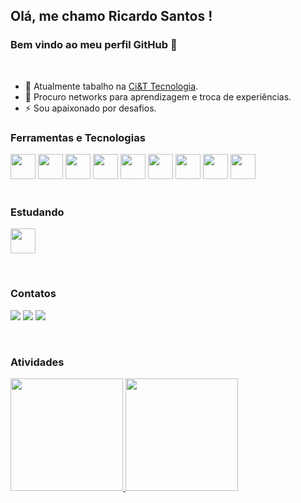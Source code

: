 ## Olá, me chamo Ricardo Santos ! 
### Bem vindo ao meu perfil GitHub 👋
&nbsp;
&nbsp;
&nbsp;
&nbsp;

- 🔭 Atualmente tabalho na  [Ci&T Tecnologia](https://ciandt.com/br/pt-br/home).
- 👯 Procuro networks para aprendizagem e troca de experiências.
- ⚡ Sou apaixonado por desafios.
&nbsp;
&nbsp;
&nbsp;
&nbsp;
&nbsp;
&nbsp;
&nbsp;
&nbsp;
### Ferramentas e Tecnologias
<img src="https://cdn.jsdelivr.net/gh/devicons/devicon/icons/git/git-original.svg" height="40"/>     <img src="https://cdn.jsdelivr.net/gh/devicons/devicon/icons/python/python-original.svg" height="40" />        <img src="https://cdn.jsdelivr.net/gh/devicons/devicon/icons/angularjs/angularjs-original.svg" height="40" />         <img src="https://cdn.jsdelivr.net/gh/devicons/devicon/icons/javascript/javascript-original.svg" height="40" />         <img src="https://cdn.jsdelivr.net/gh/devicons/devicon/icons/nextjs/nextjs-original.svg" height="40"/>          <img src="https://cdn.jsdelivr.net/gh/devicons/devicon/icons/django/django-plain.svg" height="40" />         <img src="https://cdn.jsdelivr.net/gh/devicons/devicon/icons/laravel/laravel-plain.svg" height="40" />           <img src="https://cdn.jsdelivr.net/gh/devicons/devicon/icons/php/php-original.svg" height="40" />       <img src="https://cdn.jsdelivr.net/gh/devicons/devicon/icons/react/react-original.svg" height="40" />    
&nbsp;
&nbsp;
&nbsp;
&nbsp;
&nbsp;
&nbsp;
&nbsp;
&nbsp;

### Estudando
<img src="https://cdn.jsdelivr.net/gh/devicons/devicon/icons/vuejs/vuejs-original-wordmark.svg" height="40"  />

&nbsp;
&nbsp;
&nbsp;
&nbsp;
&nbsp;
&nbsp;
&nbsp;
&nbsp;

### Contatos
<div>
<a href="https://www.instagram.com/richard.santos.31105/" target="_blank"><img src="https://img.shields.io/badge/-Instagram-%23E4405F?style=for-the-badge&logo=instagram&logoColor=white" target="_blank"></a>
<a href = "mailto:richard7santos@hotmail"><img src="https://img.shields.io/badge/Gmail-D14836?style=for-the-badge&logo=gmail&logoColor=white" target="_blank"></a>
<a href="https://www.linkedin.com/in/ricardojsantos1/" target="_blank"><img src="https://img.shields.io/badge/-LinkedIn-%230077B5?style=for-the-badge&logo=linkedin&logoColor=white" target="_blank"></a>   
</div>

&nbsp;
&nbsp;
&nbsp;
&nbsp;
&nbsp;
&nbsp;
&nbsp;
&nbsp;

### Atividades
<div>
<a href="https://github.com/richard7santos">
<img height="180em" src="https://github-readme-stats.vercel.app/api/top-langs/?username=richard7santos&layout=compact&langs_count=7&theme=dracula"/>
<img height="180em" src="https://github-readme-stats.vercel.app/api?username=richard7santos&show_icons=true&theme=dracula&include_all_commits=true&count_private=true"/>
</div>
